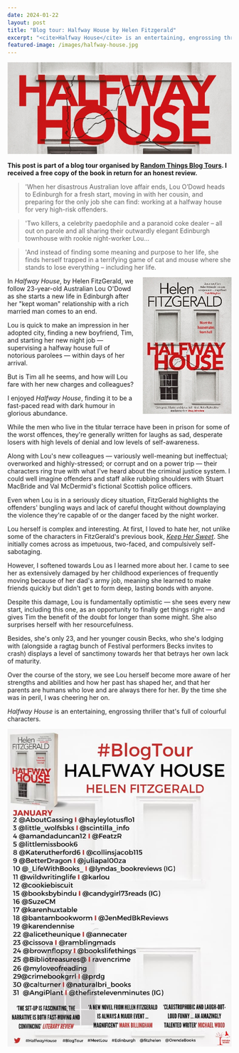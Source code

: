 ```yaml
---
date: 2024-01-22
layout: post
title: "Blog tour: Halfway House by Helen Fitzgerald"
excerpt: "<cite>Halfway House</cite> is an entertaining, engrossing thriller that's full of colourful characters."
featured-image: /images/halfway-house.jpg
---
```


![Halfway House](/images/halfway-house.jpg)

**This post is part of a blog tour organised by [Random Things Blog Tours](http://randomthingsthroughmyletterbox.blogspot.com/p/services-to-publishers-authors-blog.html). I received a free copy of the book in return for an honest review.**

> 'When her disastrous Australian love affair ends, Lou O’Dowd heads to Edinburgh for a fresh start, moving in with her cousin, and preparing for the only job she can find: working at a halfway house for very high-risk offenders.

> 'Two killers, a celebrity paedophile and a paranoid coke dealer – all out on parole and all sharing their outwardly elegant Edinburgh townhouse with rookie night-worker Lou...

> 'And instead of finding some meaning and purpose to her life, she finds herself trapped in a terrifying game of cat and mouse where she stands to lose everything – including her life.

<img src="/images/halfway-house-200.jpg" alt="Halfway House" style="float: right; margin-bottom: 10px; margin-left: 10px;">

In <cite>Halfway House</cite>, by Helen FitzGerald, we follow 23-year-old Australian Lou O'Dowd as she starts a new life in Edinburgh after her "kept woman" relationship with a rich married man comes to an end.

Lou is quick to make an impression in her adopted city, finding a new boyfriend, Tim, and starting her new night job &mdash; supervising a halfway house full of notorious parolees &mdash; within days of her arrival.

But is Tim all he seems, and how will Lou fare with her new charges and colleagues?

I enjoyed <cite>Halfway House</cite>, finding it to be a fast-paced read with dark humour in glorious abundance.

While the men who live in the titular terrace have been in prison for some of the worst offences, they're generally written for laughs as sad, desperate losers with high levels of denial and low levels of self-awareness.

Along with Lou's new colleagues &mdash; variously well-meaning but ineffectual; overworked and highly-stressed; or corrupt and on a power trip &mdash; their characters ring true with what I've heard about the criminal justice system. I could well imagine offenders and staff alike rubbing shoulders with Stuart MacBride and Val McDermid's fictional Scottish police officers.

Even when Lou is in a seriously dicey situation, FitzGerald highlights the offenders' bungling ways and lack of careful thought without downplaying the violence they're capable of or the danger faced by the night worker.

Lou herself is complex and interesting. At first, I loved to hate her, not unlike some of the characters in FitzGerald's previous book, [<cite>Keep Her Sweet</cite>](/blog-tour-keep-her-sweet/). She initially comes across as impetuous, two-faced, and compulsively self-sabotaging.

However, I softened towards Lou as I learned more about her. I came to see her as extensively damaged by her childhood experiences of frequently moving because of her dad's army job, meaning she learned to make friends quickly but didn't get to form deep, lasting bonds with anyone.

Despite this damage, Lou is fundamentally optimistic &mdash; she sees every new start, including this one, as an opportunity to finally get things right &mdash; and gives Tim the benefit of the doubt for longer than some might. She also surprises herself with her resourcefulness.

Besides, she's only 23, and her younger cousin Becks, who she's lodging with (alongside a ragtag bunch of Festival performers Becks invites to crash) displays a level of sanctimony towards her that betrays her own lack of maturity.

Over the course of the story, we see Lou herself become more aware of her strengths and abilities and how her past has shaped her, and that her parents are humans who love and are always there for her. By the time she was in peril, I was cheering her on.

<cite>Halfway House</cite> is an entertaining, engrossing thriller that's full of colourful characters.

![Halfway House blog tour banner](/images/halfway-house-banner.jpg)
